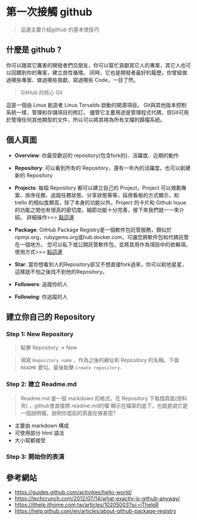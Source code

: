 # 第一次接觸 github 
> 這邊主要介紹github 的基本使技巧

## 什麼是 github ?

你可以跟其它厲害的開發者們交朋友，你可以幫忙貢獻其它人的專案，其它人也可以回饋到你的專案，建立良性循環。
同時，它也是開發者最好的履歷。你曾經做過哪些專案、做過哪些貢獻、寫過哪些 Code，一目了然。

> GitHub 的核心 Git 

這是一個由 Linux 創造者 Linus Torvalds 啟動的開源項目。 Git與其他版本控制系統一樣，管理和存儲項目的修訂。 
儘管它主要用途是管理程式代碼，但Git可用於管理任何其他類型的文件，所以可以將其視為所有文檔的歸檔系統。

## 個人頁面
  - **Overview**: 你最受歡迎的 repository(包含fork的)、活躍度、近期的動作
  
  - **Repository**: 可以看到所有的 Repository，還有一年內的活躍度。也可以創建新的 Repository 
  
  - **Projects**: 每個 Repository 都可以建立自己的 Project，Project 可以規劃專案、排序任務、追蹤任務狀態、分享狀態等等，採用看板的方式顯示，和 trello 的相似度頗高，除了本身的功能以外，Project 的卡片和 Github Issue 的功能之間也有很高的密切度，細節功能十分完善，接下來我們就一一來介紹。
詳細操作>>> [點這邊](https://ithelp.ithome.com.tw/articles/10205003?sc=iThelpR)

  - **Package**: GitHub Package Registry是一個軟件包託管服務，類似於 npmjs.org，rubygems.org或hub.docker.com，可讓您將軟件包和代碼託管在一個地方。
您可以私下或公開託管軟件包，並將其用作為項目中的依賴項。 使用方式>>> [點這邊](https://help.github.com/en/articles/about-github-package-registry)

  - **Star**: 當你想看別人的Repository卻又不想直接fork過來，你可以給他星星，這樣就不怕之後找不到他的Repository。
  - **Followers**: 追蹤你的人
  
  - **Following**: 你追蹤的人

## 建立你自己的 Repository
### Step 1: New Repository
> 點擊 Repository -> New


> 填寫 `Repository name` ，作為之後的網址和 Repository 的名稱。下面 `README` 要勾。最後點擊 `Create repository.`



### Step 2: 建立 Readme.md
> Readme.md 是一個 markdown 的格式。在 Repository 下每個頁面(資料夾) ，github會直接將 readme.md的檔 顯示在檔案的底下，也就是說它是一個說明檔，說明你當前的頁面在做甚麼?
* 主要由 markdown 構成
* 可使用部分 html 語法
* 大小寫都接受

### Step 3: 開始你的表演


## 參考網站
* https://guides.github.com/activities/hello-world/
* https://techcrunch.com/2012/07/14/what-exactly-is-github-anyway/
* https://ithelp.ithome.com.tw/articles/10205003?sc=iThelpR
* https://help.github.com/en/articles/about-github-package-registry
